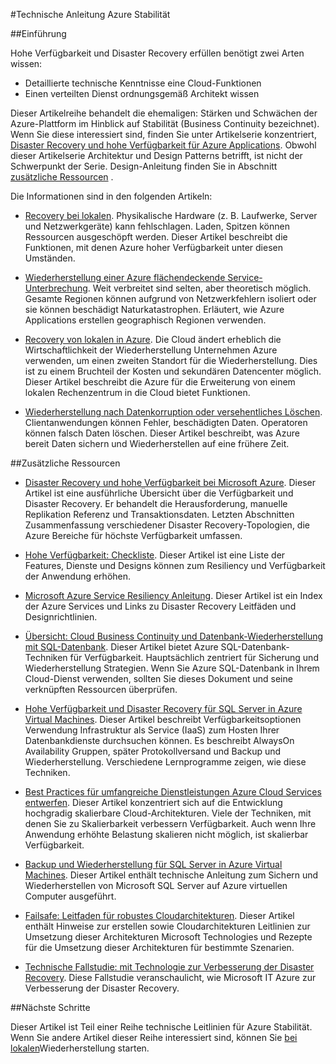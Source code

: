 <properties
   pageTitle="Resiliency technische Anleitung Index | Microsoft Azure"
   description="Index der technischen Artikel zu verstehen und Entwerfen leistungsstarke, hochverfügbare, fehlertolerante Applikationen sowie für Disaster Recovery und Business Continuity Planung"
   services=""
   documentationCenter="na"
   authors="adamglick"
   manager="saladki"
   editor=""/>

<tags
   ms.service="resiliency"
   ms.devlang="na"
   ms.topic="article"
   ms.tgt_pltfrm="na"
   ms.workload="na"
   ms.date="08/18/2016"
   ms.author="aglick"/>

#<a name="azure-resiliency-technical-guidance"></a>Technische Anleitung Azure Stabilität

##<a name="introduction"></a>Einführung

Hohe Verfügbarkeit und Disaster Recovery erfüllen benötigt zwei Arten wissen:

- Detaillierte technische Kenntnisse eine Cloud-Funktionen
- Einen verteilten Dienst ordnungsgemäß Architekt wissen

Dieser Artikelreihe behandelt die ehemaligen: Stärken und Schwächen der Azure-Plattform im Hinblick auf Stabilität (Business Continuity bezeichnet). Wenn Sie diese interessiert sind, finden Sie unter Artikelserie konzentriert, [Disaster Recovery und hohe Verfügbarkeit für Azure Applications](https://aka.ms/drtechguide). Obwohl dieser Artikelserie Architektur und Design Patterns betrifft, ist nicht der Schwerpunkt der Serie. Design-Anleitung finden Sie in Abschnitt [zusätzliche Ressourcen](#additional-resources) .

Die Informationen sind in den folgenden Artikeln:

- [Recovery bei lokalen](resiliency-technical-guidance-recovery-local-failures.md).
Physikalische Hardware (z. B. Laufwerke, Server und Netzwerkgeräte) kann fehlschlagen. Laden, Spitzen können Ressourcen ausgeschöpft werden. Dieser Artikel beschreibt die Funktionen, mit denen Azure hoher Verfügbarkeit unter diesen Umständen.

- [Wiederherstellung einer Azure flächendeckende Service-Unterbrechung](resiliency-technical-guidance-recovery-loss-azure-region.md).
Weit verbreitet sind selten, aber theoretisch möglich. Gesamte Regionen können aufgrund von Netzwerkfehlern isoliert oder sie können beschädigt Naturkatastrophen. Erläutert, wie Azure Applications erstellen geographisch Regionen verwenden.

- [Recovery von lokalen in Azure](resiliency-technical-guidance-recovery-on-premises-azure.md).
Die Cloud ändert erheblich die Wirtschaftlichkeit der Wiederherstellung Unternehmen Azure verwenden, um einen zweiten Standort für die Wiederherstellung. Dies ist zu einem Bruchteil der Kosten und sekundären Datencenter möglich. Dieser Artikel beschreibt die Azure für die Erweiterung von einem lokalen Rechenzentrum in die Cloud bietet Funktionen.

- [Wiederherstellung nach Datenkorruption oder versehentliches Löschen](resiliency-technical-guidance-recovery-data-corruption.md).
Clientanwendungen können Fehler, beschädigten Daten. Operatoren können falsch Daten löschen. Dieser Artikel beschreibt, was Azure bereit Daten sichern und Wiederherstellen auf eine frühere Zeit.

##<a name="additional-resources"></a>Zusätzliche Ressourcen

- [Disaster Recovery und hohe Verfügbarkeit bei Microsoft Azure](resiliency-disaster-recovery-high-availability-azure-applications.md).
Dieser Artikel ist eine ausführliche Übersicht über die Verfügbarkeit und Disaster Recovery. Er behandelt die Herausforderung, manuelle Replikation Referenz und Transaktionsdaten. Letzten Abschnitten Zusammenfassung verschiedener Disaster Recovery-Topologien, die Azure Bereiche für höchste Verfügbarkeit umfassen.

- [Hohe Verfügbarkeit: Checkliste](resiliency-high-availability-checklist.md).
Dieser Artikel ist eine Liste der Features, Dienste und Designs können zum Resiliency und Verfügbarkeit der Anwendung erhöhen.

- [Microsoft Azure Service Resiliency Anleitung](resiliency-service-guidance-index.md).
Dieser Artikel ist ein Index der Azure Services und Links zu Disaster Recovery Leitfäden und Designrichtlinien.

- [Übersicht: Cloud Business Continuity und Datenbank-Wiederherstellung mit SQL-Datenbank](../sql-database/sql-database-business-continuity.md).
Dieser Artikel bietet Azure SQL-Datenbank-Techniken für Verfügbarkeit. Hauptsächlich zentriert für Sicherung und Wiederherstellung Strategien. Wenn Sie Azure SQL-Datenbank in Ihrem Cloud-Dienst verwenden, sollten Sie dieses Dokument und seine verknüpften Ressourcen überprüfen.

- [Hohe Verfügbarkeit und Disaster Recovery für SQL Server in Azure Virtual Machines](../virtual-machines/virtual-machines-windows-sql-high-availability-dr.md).
Dieser Artikel beschreibt Verfügbarkeitsoptionen Verwendung Infrastruktur als Service (IaaS) zum Hosten Ihrer Datenbankdienste durchsuchen können. Es beschreibt AlwaysOn Availability Gruppen, später Protokollversand und Backup und Wiederherstellung. Verschiedene Lernprogramme zeigen, wie diese Techniken.

- [Best Practices für umfangreiche Dienstleistungen Azure Cloud Services entwerfen](https://azure.microsoft.com//blog/best-practices-for-designing-large-scale-services-on-windows-azure/).
Dieser Artikel konzentriert sich auf die Entwicklung hochgradig skalierbare Cloud-Architekturen. Viele der Techniken, mit denen Sie zu Skalierbarkeit verbessern Verfügbarkeit. Auch wenn Ihre Anwendung erhöhte Belastung skalieren nicht möglich, ist skalierbar Verfügbarkeit.

- [Backup und Wiederherstellung für SQL Server in Azure Virtual Machines](../virtual-machines/virtual-machines-windows-sql-backup-recovery.md).
Dieser Artikel enthält technische Anleitung zum Sichern und Wiederherstellen von Microsoft SQL Server auf Azure virtuellen Computer ausgeführt.

- [Failsafe: Leitfaden für robustes Cloudarchitekturen](https://channel9.msdn.com/Series/FailSafe).
Dieser Artikel enthält Hinweise zur erstellen sowie Cloudarchitekturen Leitlinien zur Umsetzung dieser Architekturen Microsoft Technologies und Rezepte für die Umsetzung dieser Architekturen für bestimmte Szenarien.

- [Technische Fallstudie: mit Technologie zur Verbesserung der Disaster Recovery](https://www.microsoft.com/itshowcase/Article/Content/737/Using-cloud-technologies-to-improve-disaster-recovery).
Diese Fallstudie veranschaulicht, wie Microsoft IT Azure zur Verbesserung der Disaster Recovery.

##<a name="next-steps"></a>Nächste Schritte

Dieser Artikel ist Teil einer Reihe technische Leitlinien für Azure Stabilität. Wenn Sie andere Artikel dieser Reihe interessiert sind, können Sie [bei lokalen](resiliency-technical-guidance-recovery-local-failures.md)Wiederherstellung starten.
